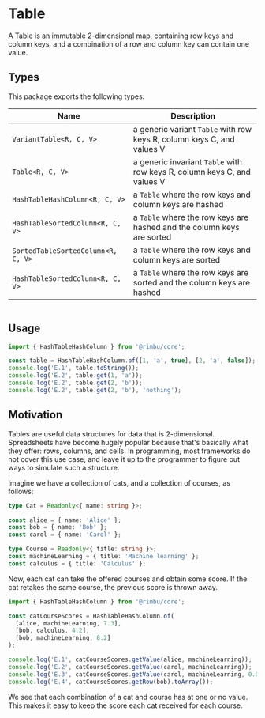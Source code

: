 # Table

A Table is an immutable 2-dimensional map, containing row keys and column keys, and a combination of a row and column key can contain one value.

## Types

This package exports the following types:

| Name                               | Description                                                              |
| ---------------------------------- | ------------------------------------------------------------------------ |
| `VariantTable<R, C, V>`            | a generic variant `Table` with row keys R, column keys C, and values V   |
| `Table<R, C, V>`                   | a generic invariant `Table` with row keys R, column keys C, and values V |
| `HashTableHashColumn<R, C, V>`     | a `Table` where the row keys and column keys are hashed                  |
| `HashTableSortedColumn<R, C, V>`   | a `Table` where the row keys are hashed and the column keys are sorted   |
| `SortedTableSortedColumn<R, C, V>` | a `Table` where the row keys and column keys are sorted                  |
| `HashTableSortedColumn<R, C, V>`   | a `Table` where the row keys are sorted and the column keys are hashed   |

<img id="inheritance" />

<script src="table/table.js"></script>

## Usage

```ts
import { HashTableHashColumn } from '@rimbu/core';

const table = HashTableHashColumn.of([1, 'a', true], [2, 'a', false]);
console.log('E.1', table.toString());
console.log('E.2', table.get(1, 'a'));
console.log('E.2', table.get(2, 'b'));
console.log('E.2', table.get(2, 'b'), 'nothing');
```

## Motivation

Tables are useful data structures for data that is 2-dimensional. Spreadsheets have become hugely popular because that's basically what they offer: rows, columns, and cells. In programming, most frameworks do not cover this use case, and leave it up to the programmer to figure out ways to simulate such a structure.

Imagine we have a collection of cats, and a collection of courses, as follows:

```ts
type Cat = Readonly<{ name: string }>;

const alice = { name: 'Alice' };
const bob = { name: 'Bob' };
const carol = { name: 'Carol' };

type Course = Readonly<{ title: string }>;
const machineLearning = { title: 'Machine learning' };
const calculus = { title: 'Calculus' };
```

Now, each cat can take the offered courses and obtain some score. If the cat retakes the same course, the previous score is thrown away.

```ts
import { HashTableHashColumn } from '@rimbu/core';

const catCourseScores = HashTableHashColumn.of(
  [alice, machineLearning, 7.3],
  [bob, calculus, 4.2],
  [bob, machineLearning, 8.2]
);

console.log('E.1', catCourseScores.getValue(alice, machineLearning));
console.log('E.2', catCourseScores.getValue(carol, machineLearning));
console.log('E.3', catCourseScores.getValue(carol, machineLearning, 0.0));
console.log('E.4', catCourseScores.getRow(bob).toArray());
```

We see that each combination of a cat and course has at one or no value. This makes it easy to keep the score each cat received for each course.
